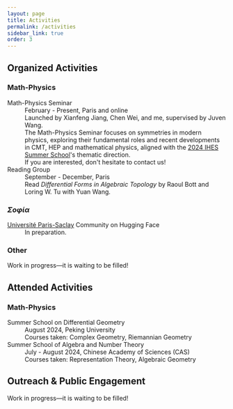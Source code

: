 ```yaml
---
layout: page
title: Activities
permalink: /activities
sidebar_link: true
order: 3
---
```


<h2>Organized Activities</h2>

<h3>Math-Physics</h3>
<dl>
  <dt>Math-Physics Seminar</dt>
  <dd>February - Present, Paris and online</dd>
  <dd>Launched by Xianfeng Jiang, Chen Wei, and me, supervised by Juven Wang.</dd>
  <dd>The Math-Physics Seminar focuses on symmetries in modern physics, exploring their fundamental roles and recent developments in CMT, HEP and mathematical physics, aligned with the <a href="https://indico.math.cnrs.fr/event/11080/">2024 IHES Summer School</a>'s thematic direction.
  <dd>If you are interested, don't hesitate to contact us!</dd>

  <dt>Reading Group</dt>
  <dd>September - December, Paris</dd>
  <dd>Read <i>Differential Forms in Algebraic Topology</i> by Raoul Bott and Loring W. Tu with Yuan Wang.</dd>
</dl>

<h3><i>Σοφία</i></h3>
<dl>
  <dt><a href="https://huggingface.co/Universite-Paris-Saclay">Université Paris-Saclay</a> Community on Hugging Face</dt>
  <dd>In preparation.</dd>
</dl>

<h3>Other</h3>
<dl>
  <dt>Work in progress—it is waiting to be filled!</dt>
</dl>

<h2>Attended Activities</h2>

<h3>Math-Physics</h3>
<dl>
  <dt>Summer School on Differential Geometry</dt>
  <dd>August 2024, Peking University</dd>
  <dd>Courses taken: Complex Geometry, Riemannian Geometry</dd>

  <dt>Summer School of Algebra and Number Theory</dt>
  <dd>July - August 2024, Chinese Academy of Sciences (CAS)</dd>
  <dd>Courses taken: Representation Theory, Algebraic Geometry</dd>
</dl>

<h2>Outreach & Public Engagement</h2>

<dl>
  <dt>Work in progress—it is waiting to be filled!</dt>
</dl>
